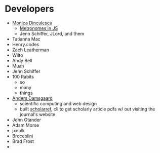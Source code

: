 # Developers

- [Monica Dinculescu](https://meowni.ca/)
  - [Metronomes in JS](https://meowni.ca/posts/metronomes/)
  - Jenn Schiffer, JLord, and them
- Tatianna Mac
- Henry.codes
- Zach Leatherman
- Wilto
- Andy Bell
- Muan
- Jenn Schiffer
- 100 Rabits
  - so
  - many
  - things
- [Anders Damsgaard](https://adamsgaard.dk/index.html)
  - scientific computing and web design
  - built [scholarref](https://adamsgaard.dk/scholarref.html), cli to get scholarly article pdfs w/ out visiting the journal's website
- John Otander
- Adam Morse
- jxnblk
- Broccolini
- Brad Frost
-
